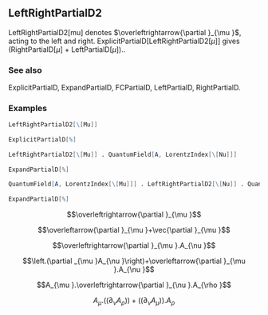 ##  LeftRightPartialD2 

LeftRightPartialD2[mu] denotes $\overleftrightarrow{\partial }_{\mu }$, acting to the left and right. ExplicitPartialD[LeftRightPartialD2[$\mu$]] gives (RightPartialD[$\mu$] + LeftPartialD[$\mu$])..

###  See also 

ExplicitPartialD, ExpandPartialD, FCPartialD, LeftPartialD, RightPartialD.

###  Examples 

```mathematica
LeftRightPartialD2[\[Mu]] 
 
ExplicitPartialD[%] 
 
LeftRightPartialD2[\[Mu]] . QuantumField[A, LorentzIndex[\[Nu]]] 
 
ExpandPartialD[%] 
 
QuantumField[A, LorentzIndex[\[Mu]]] . LeftRightPartialD2[\[Nu]] . QuantumField[A, LorentzIndex[\[Rho]]] 
 
ExpandPartialD[%]
```

$$\overleftrightarrow{\partial }_{\mu }$$

$$\overleftarrow{\partial }_{\mu }+\vec{\partial }_{\mu }$$

$$\overleftrightarrow{\partial }_{\mu }.A_{\nu }$$

$$\left.(\partial _{\mu }A_{\nu }\right)+\overleftarrow{\partial }_{\mu }.A_{\nu }$$

$$A_{\mu }.\overleftrightarrow{\partial }_{\nu }.A_{\rho }$$

$$A_{\mu }.\left(\left.(\partial _{\nu }A_{\rho }\right)\right)+\left(\left.(\partial _{\nu }A_{\mu }\right)\right).A_{\rho }$$